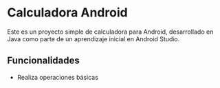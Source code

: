 # Calculadora Android

Este es un proyecto simple de calculadora para Android, desarrollado en Java como parte de un aprendizaje inicial en Android Studio.

## Funcionalidades

- Realiza operaciones básicas
